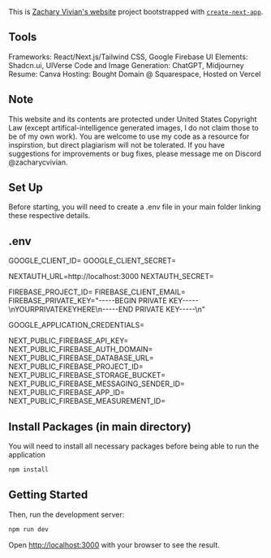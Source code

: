 This is [Zachary Vivian's website](https://www.zacharycvivian.com/) project bootstrapped with [`create-next-app`](https://github.com/vercel/next.js/tree/canary/packages/create-next-app).

## Tools
Frameworks: React/Next.js/Tailwind CSS, Google Firebase
UI Elements: Shadcn.ui, UIVerse
Code and Image Generation: ChatGPT, Midjourney
Resume: Canva
Hosting: Bought Domain @ Squarespace, Hosted on Vercel

## Note
This website and its contents are protected under United States Copyright Law (except artifical-intelligence generated images, I do not claim those to be of my own work). You are welcome to use my code as a resource for inspirstion, but direct plagiarism will not be tolerated. If you have suggestions for improvements or bug fixes, please message me on Discord @zacharycvivian.

## Set Up
Before starting, you will need to create a .env file in your main folder linking these respective details.

## .env
GOOGLE_CLIENT_ID=
GOOGLE_CLIENT_SECRET=

NEXTAUTH_URL=http://localhost:3000
NEXTAUTH_SECRET=

FIREBASE_PROJECT_ID=
FIREBASE_CLIENT_EMAIL=
FIREBASE_PRIVATE_KEY="-----BEGIN PRIVATE KEY-----\nYOURPRIVATEKEYHERE\n-----END PRIVATE KEY-----\n"

GOOGLE_APPLICATION_CREDENTIALS=

NEXT_PUBLIC_FIREBASE_API_KEY=
NEXT_PUBLIC_FIREBASE_AUTH_DOMAIN=
NEXT_PUBLIC_FIREBASE_DATABASE_URL=
NEXT_PUBLIC_FIREBASE_PROJECT_ID=
NEXT_PUBLIC_FIREBASE_STORAGE_BUCKET=
NEXT_PUBLIC_FIREBASE_MESSAGING_SENDER_ID=
NEXT_PUBLIC_FIREBASE_APP_ID=
NEXT_PUBLIC_FIREBASE_MEASUREMENT_ID=

## Install Packages (in main directory)
You will need to install all necessary packages before being able to run the application

```bash
npm install
```

## Getting Started
Then, run the development server:

```bash
npm run dev
```

Open [http://localhost:3000](http://localhost:3000) with your browser to see the result.
